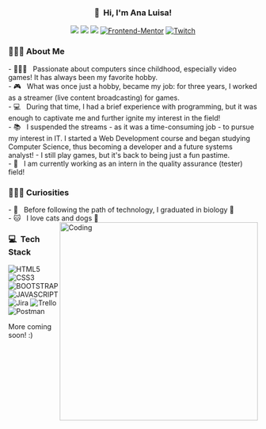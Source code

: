 <h3 align="center">👋 &nbsp;Hi, I'm Ana Luisa!</h3>
<p align="center">
<a href="https://www.instagram.com/analufav"><img src="https://img.shields.io/badge/Instagram-E4405F?style=for-the-badge&logo=instagram&logoColor=white"/></a>
<a href="https://www.linkedin.com/in/analuisafav"><img src="https://img.shields.io/badge/LinkedIn-0077B5?style=for-the-badge&logo=linkedin&logoColor=white"/></a>
<a href="mailto:analuisafav@gmail.com"><img src="https://img.shields.io/badge/gmail-D14836?style=for-the-badge&logo=gmail&logoColor=white"/></a>
<a href="https://www.frontendmentor.io/profile/AnaLuisaFav" target="_blank"><img src="https://img.shields.io/badge/FEM%20Profile-f8f9f8?style=for-the-badge&logo=Frontend-Mentor&logoColor=black" alt="Frontend-Mentor"></a>
<a href="https://www.twitch.tv/annielugames" target="_blank"><img src="https://img.shields.io/badge/Twitch-6441a5?style=for-the-badge&logo=twitch&logoColor=white" alt="Twitch"></a>
</p>
<h3> 👩🏻‍💻&nbsp;About Me </h3>
- 👩🏻‍💻 &nbsp; Passionate about computers since childhood, especially video games! It has always been my favorite hobby.<br>
- 🎮 &nbsp; What was once just a hobby, became my job: for three years, I worked as a streamer (live content broadcasting) for games.<br>
- 💻 &nbsp; During that time, I had a brief experience with programming, but it was enough to captivate me and further ignite my interest in the field!<br>
- 📚 &nbsp; I suspended the streams - as it was a time-consuming job - to pursue my interest in IT. I started a Web Development course and began studying Computer Science, thus becoming a developer and a future systems analyst! - I still play games, but it's back to being just a fun pastime.<br>
- 🎯 &nbsp; I am currently working as an intern in the quality assurance (tester) field!<br>
<h3> 💁🏻‍♀&nbsp;Curiosities </h3>
- 🦋 &nbsp; Before following the path of technology, I graduated in biology 💚<br>
- 🐱 &nbsp; I love cats and dogs 🐶
<img align="right" alt="Coding" width="400" src="https://i.pinimg.com/originals/e7/26/c7/e726c74ac081eed50feee1433d12c998.gif" />

<h3> 💻 &nbsp;Tech Stack</h3>

![HTML5](https://img.shields.io/badge/html5-%23E34F26.svg?style=for-the-badge&logo=html5&logoColor=white)
![CSS3](https://img.shields.io/badge/css3-%231572B6.svg?style=for-the-badge&logo=css3&logoColor=white)
![BOOTSTRAP](https://img.shields.io/badge/Bootstrap-563D7C?style=for-the-badge&logo=bootstrap&logoColor=white)
![JAVASCRIPT](https://img.shields.io/badge/JavaScript-F7DF1E?style=for-the-badge&logo=javascript&logoColor=black)
![Jira](https://img.shields.io/badge/jira-%230A0FFF.svg?style=for-the-badge&logo=jira&logoColor=white)
![Trello](https://img.shields.io/badge/Trello-%23026AA7.svg?style=for-the-badge&logo=Trello&logoColor=white)
![Postman](https://img.shields.io/badge/Postman-FF6C37?style=for-the-badge&logo=postman&logoColor=white)

More coming soon! :)
